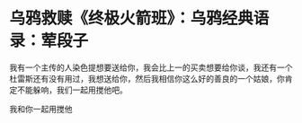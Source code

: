 # 乌鸦救赎《终极火箭班》：乌鸦经典语录：荤段子

我有一个主传的人染色提想要送给你，我会比上一的买卖想要给你谈，我还有一个杜雷斯还有没有用过，我想送给你，然后我相信你这么好的善良的一个姑娘，你肯定不能躲响，我们一起用搅他吧。

我和你一起用搅他